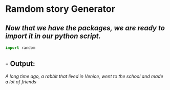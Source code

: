 # Ramdom story Generator
## *Now that we have the packages, we are ready to import it in our python script.*

```py
import random
```

## - Output:
   *A long time ago, a rabbit that lived in Venice, went to the school and made a lot of friends*
